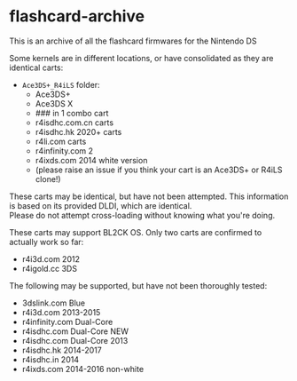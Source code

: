 # flashcard-archive
This is an archive of all the flashcard firmwares for the Nintendo DS

Some kernels are in different locations, or have consolidated as they are identical carts:

- `Ace3DS+_R4iLS` folder:
  - Ace3DS+
  - Ace3DS X
  - \### in 1 combo cart
  - r4isdhc.com.cn carts
  - r4isdhc.hk 2020+ carts
  - r4li.com carts
  - r4infinity.com 2
  - r4ixds.com 2014 white version
  - (please raise an issue if you think your cart is an Ace3DS+ or R4iLS clone!)

These carts may be identical, but have not been attempted. This information is based on its provided DLDI, which are identical.  
Please do not attempt cross-loading without knowing what you're doing.

These carts may support BL2CK OS. Only two carts are confirmed to actually work so far:

- r4i3d.com 2012
- r4igold.cc 3DS

The following may be supported, but have not been thoroughly tested:
- 3dslink.com Blue
- r4i3d.com 2013-2015
- r4infinity.com Dual-Core
- r4isdhc.com Dual-Core NEW
- r4isdhc.com Dual-Core 2013
- r4isdhc.hk 2014-2017
- r4isdhc.in 2014
- r4ixds.com 2014-2016 non-white